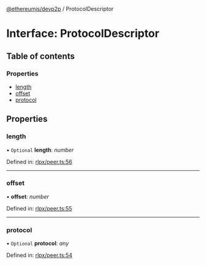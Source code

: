 [@ethereumjs/devp2p](../README.md) / ProtocolDescriptor

# Interface: ProtocolDescriptor

## Table of contents

### Properties

- [length](protocoldescriptor.md#length)
- [offset](protocoldescriptor.md#offset)
- [protocol](protocoldescriptor.md#protocol)

## Properties

### length

• `Optional` **length**: *number*

Defined in: [rlpx/peer.ts:56](https://github.com/ethereumjs/ethereumjs-monorepo/blob/master/packages/devp2p/src/rlpx/peer.ts#L56)

___

### offset

• **offset**: *number*

Defined in: [rlpx/peer.ts:55](https://github.com/ethereumjs/ethereumjs-monorepo/blob/master/packages/devp2p/src/rlpx/peer.ts#L55)

___

### protocol

• `Optional` **protocol**: *any*

Defined in: [rlpx/peer.ts:54](https://github.com/ethereumjs/ethereumjs-monorepo/blob/master/packages/devp2p/src/rlpx/peer.ts#L54)
